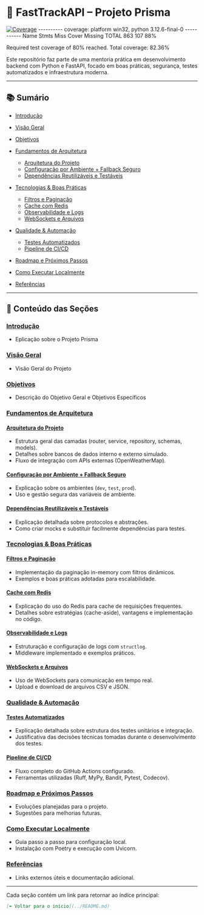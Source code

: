 # 🚀 FastTrackAPI – Projeto Prisma

[![Coverage](https://codecov.io/gh/SEU_USUARIO/FastTrackAPI---Projeto-Prisma/branch/main/graph/badge.svg)](https://codecov.io/gh/SEU_USUARIO/FastTrackAPI---Projeto-Prisma)
---------- coverage: platform win32, python 3.12.6-final-0 -----------
Name                                                Stmts   Miss  Cover   Missing
TOTAL                                                 863    107    88%

Required test coverage of 80% reached. Total coverage: 82.36%

Este repositório faz parte de uma mentoria prática em desenvolvimento backend com Python e FastAPI, focado em boas práticas, segurança, testes automatizados e infraestrutura moderna.

---

## 📚 Sumário

* [Introdução](docs/1_introducao.md)
* [Visão Geral](docs/2_visao-geral.md)
* [Objetivos](docs/3_objetivos.md)
* [Fundamentos de Arquitetura](docs/4_fundamentos-arquitetura.md)

  * [Arquitetura do Projeto](docs/4-1_arquitetura.md)
  * [Configuração por Ambiente + Fallback Seguro](docs/4-2_configuracao-ambiente.md)
  * [Dependências Reutilizáveis e Testáveis](docs/4-3_dependencias-reutilizaveis.md)
* [Tecnologias & Boas Práticas](docs/5_tecnologias-boas-praticas.md)

  * [Filtros e Paginação](docs/5-1_filtros-paginacao.md)
  * [Cache com Redis](docs/5-2_cache-redis.md)
  * [Observabilidade e Logs](docs/5-3_observabilidade-logs.md)
  * [WebSockets e Arquivos](docs/5-4_websockets-arquivos.md)
* [Qualidade & Automação](docs/6_qualidade-automacao.md)

  * [Testes Automatizados](docs/6-1_testes-automatizados.md)
  * [Pipeline de CI/CD](docs/6-2_pipeline-ci.md)
* [Roadmap e Próximos Passos](docs/7_roadmap.md)
* [Como Executar Localmente](docs/8_executar-localmente.md)
* [Referências](docs/9_referencias.md)

---

## 📖 Conteúdo das Seções

### [Introdução](docs/1_introducao.md)

* Eplicação sobre o Projeto Prisma

### [Visão Geral](docs/2_visao-geral.md)

* Visão Geral do Projeto

### [Objetivos](docs/3_objetivos.md)

* Descrição do Objetivo Geral e Objetivos Específicos

### [Fundamentos de Arquitetura](docs/4_fundamentos-arquitetura.md)

#### [Arquitetura do Projeto](docs/4-1_arquitetura.md)

* Estrutura geral das camadas (router, service, repository, schemas, models).
* Detalhes sobre bancos de dados interno e externo simulado.
* Fluxo de integração com APIs externas (OpenWeatherMap).

#### [Configuração por Ambiente + Fallback Seguro](docs/4-2_configuracao-ambiente.md)

* Explicação sobre os ambientes (`dev`, `test`, `prod`).
* Uso e gestão segura das variáveis de ambiente.

#### [Dependências Reutilizáveis e Testáveis](docs/4-3_dependencias-reutilizaveis.md)

* Explicação detalhada sobre protocolos e abstrações.
* Como criar mocks e substituir facilmente dependências para testes.

### [Tecnologias & Boas Práticas](docs/5_tecnologias-boas-praticas.md)

#### [Filtros e Paginação](docs/5-1_filtros-paginacao.md)

* Implementação da paginação in-memory com filtros dinâmicos.
* Exemplos e boas práticas adotadas para escalabilidade.

#### [Cache com Redis](docs/5-2_cache-redis.md)

* Explicação do uso do Redis para cache de requisições frequentes.
* Detalhes sobre estratégias (cache-aside), vantagens e implementação no código.

#### [Observabilidade e Logs](docs/5-3_observabilidade-logs.md)

* Estruturação e configuração de logs com `structlog`.
* Middleware implementado e exemplos práticos.

#### [WebSockets e Arquivos](docs/5-4_websockets-arquivos.md)

* Uso de WebSockets para comunicação em tempo real.
* Upload e download de arquivos CSV e JSON.

### [Qualidade & Automação](docs/6_qualidade-automacao.md)

#### [Testes Automatizados](docs/6-1_testes-automatizados.md)

* Explicação detalhada sobre estrutura dos testes unitários e integração.
* Justificativa das decisões técnicas tomadas durante o desenvolvimento dos testes.

#### [Pipeline de CI/CD](docs/6-2_pipeline-ci.md)

* Fluxo completo do GitHub Actions configurado.
* Ferramentas utilizadas (Ruff, MyPy, Bandit, Pytest, Codecov).

### [Roadmap e Próximos Passos](docs/7_roadmap.md)

* Evoluções planejadas para o projeto.
* Sugestões para melhorias futuras.

### [Como Executar Localmente](docs/8_executar-localmente.md)

* Guia passo a passo para configuração local.
* Instalação com Poetry e execução com Uvicorn.

### [Referências](docs/9_referencias.md)

* Links externos úteis e documentação adicional.

---

Cada seção contém um link para retornar ao índice principal:

```markdown
[⬅️ Voltar para o início](../README.md)
```
